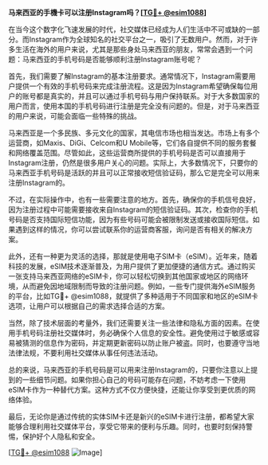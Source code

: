 **马来西亚的手機卡可以注册Instagram吗？[[TG💪+ @esim1088](https://t.me/s/esim1088)]**

在当今这个数字化飞速发展的时代，社交媒体已经成为人们生活中不可或缺的一部分。而Instagram作为全球知名的社交平台之一，吸引了无数用户。然而，对于许多生活在海外的用户来说，尤其是那些身处马来西亚的朋友，常常会遇到一个问题：马来西亚的手机号码是否能够顺利注册Instagram账号呢？

首先，我们需要了解Instagram的基本注册要求。通常情况下，Instagram需要用户提供一个有效的手机号码来完成注册流程。这是因为Instagram希望确保每位用户的账号都是真实的，并且可以通过手机号码与用户保持联系。对于大多数国家的用户而言，使用本国的手机号码进行注册是完全没有问题的。但是，对于马来西亚的用户来说，可能会面临一些特殊的挑战。

马来西亚是一个多民族、多元文化的国家，其电信市场也相当发达。市场上有多个运营商，如Maxis、DiGi、Celcom和U Mobile等，它们各自提供不同的服务套餐和网络覆盖范围。尽管如此，这些运营商所提供的手机号码是否可以直接用于Instagram注册，仍然是很多用户关心的问题。实际上，大多数情况下，只要你的马来西亚手机号码是活跃的并且可以正常接收短信验证码，那么它是完全可以用来注册Instagram的。

不过，在实际操作中，也有一些需要注意的地方。首先，确保你的手机信号良好，因为注册过程中可能需要接收来自Instagram的短信验证码。其次，检查你的手机号码是否支持国际短信功能，因为有些号码可能会被限制发送或接收国际短信。如果遇到这样的情况，你可以尝试联系你的运营商客服，询问是否有相关的解决方案。

此外，还有一种更为灵活的选择，那就是使用电子SIM卡（eSIM）。近年来，随着科技的发展，eSIM技术逐渐普及，为用户提供了更加便捷的通信方式。通过购买一张支持马来西亚网络的eSIM卡，你可以轻松切换到其他国家或地区的网络环境，从而避免因地域限制而导致的注册问题。例如，一些专门提供海外eSIM服务的平台，比如TG💪+ @esim1088，就提供了多种适用于不同国家和地区的eSIM卡选项，让用户可以根据自己的需求选择合适的方案。

当然，除了技术层面的考量外，我们还需要关注一些法律和隐私方面的因素。在使用手机号码注册社交媒体时，务必确保个人信息的安全性。避免使用过于敏感或容易被猜测的信息作为密码，并定期更新密码以防止账户被盗。同时，也要遵守当地法律法规，不要利用社交媒体从事任何违法活动。

总的来说，马来西亚的手机号码是可以用来注册Instagram的，只要你注意以上提到的一些细节问题。如果你担心自己的号码可能存在问题，不妨考虑一下使用eSIM卡作为一种替代方案。这种方式不仅方便快捷，还能让你享受到更优质的网络体验。

最后，无论你是通过传统的实体SIM卡还是新兴的eSIM卡进行注册，都希望大家能够合理利用社交媒体平台，享受它带来的便利与乐趣。同时，也要时刻保持警惕，保护好个人隐私和安全。

[[TG💪+ @esim1088](https://t.me/s/esim1088) ![Image](https://i.postimg.cc/4NQfJmqS/Snipaste-2025-05-13-00-14-12.png)]